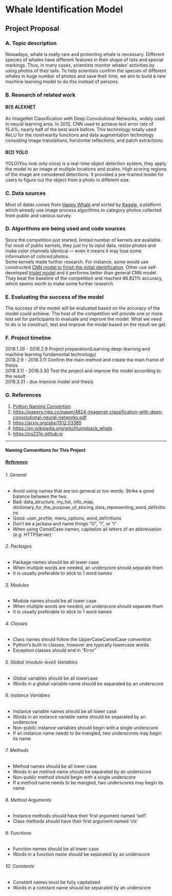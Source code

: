 # Whale Identification Model

## Project Proposal

### A. Topic description
Nowadays, whale is really rare and protecting whale is necessary. Different species of whales have different features in their shape of tails and special markings. Thus, in many cases, scientists monitor whales’ activities by using photos of their tails. To help scientists confirm the species of different whales in huge number of photos and save their time, we aim to build a new machine learning model to do this instead of persons.


### B. Research of related work
#### B(1)    ALEXNET
An ImageNet Classification with Deep Convolutional Networks, widely used in neural learning area. In 2012, CNN used to achieve test error rate of 15.4%, nearly half of the best work before. This technology totally used ReLU for the nonlinearity functions and data augmentation technology consisting image translations, horizontal reflections, and patch extractions.

#### B(2)    YOLO
YOLO(You look only once) is a real-time object detection system, they apply the model to an image at multiple locations and scales. High scoring regions of the image are considered detections. It provided a pre-trained model for users to figure out the object from a photo in different size.


### C. Data sources
Most of datas comes from [Happy Whale](https://happywhale.com) and sorted by [Kaggle](https://www.kaggle.com), a platform which already use image process algorithms to category photos collected from public and various survey.


### D. Algorithms are being used and code sources
Since the competition just started, limited number of kernels are available. For most of public kernels, they just try to input data, resize photos and make color channels identical — even it means it may lose some information of colored photos.<br />
Some kernels made further research. For instance, some would use constructed [CNN model to finish the initial identification](https://www.kaggle.com/sunnybeta322/what-am-i-whale-let-me-tell-you). Other use self-developed [triplet model](https://www.kaggle.com/CVxTz/beating-the-baseline-keras-lb-0-38) and it performs better than general CNN model. They beat the baseline of the competition and reached 46.821% accuracy, which seems worth to make some further research.<br />

### E. Evaluating the success of the model
The success of the model will be evaluated based on the accuracy of the model could achieve. The host of the competition will provide one or more test set for participants to evaluate and improve the model. What we need to do is to construct, test and improve the model based on the result we get.


### F. Project timeline
2018.1.26 - 2018.2.9 Project preparation(Learning deep-learning and machine learning fundamental technology)<br />
2018.2.9 - 2018.3.11 Confirm the main method and create the main frame of thesis<br />
2018.3.11 - 2018.3.30 Test the project and improve the model according to the result<br />
2018.3.31 - due  improve model and thesis<br />

### G. References
1. [Python Naming Convention](http://visualgit.readthedocs.io/en/latest/pages/naming_convention.html)
2. https://papers.nips.cc/paper/4824-imagenet-classification-with-deep-convolutional-neural-networks.pdf
3. https://arxiv.org/abs/1512.03385
4. https://en.wikipedia.org/wiki/Humpback_whale
5. https://cs231n.github.io

----

#### Naming Conventions for This Project
##### [Reference](http://visualgit.readthedocs.io/en/latest/pages/naming_convention.html)

###### 1. General
* Avoid using names that are too general or too wordy. Strike a good balance between the two.<br />
* Bad: data_structure, my_list, info_map, dictionary_for_the_purpose_of_storing_data_representing_word_definitions<br />
* Good: user_profile, menu_options, word_definitions<br />
* Don’t be a jackass and name things “O”, “l”, or “I”<br />
* When using CamelCase names, capitalize all letters of an abbreviation (e.g. HTTPServer)<br />

###### 2. Packages
* Package names should be all lower case<br />
* When multiple words are needed, an underscore should separate them<br />
* It is usually preferable to stick to 1 word names<br />

###### 3. Modules
* Module names should be all lower case<br />
* When multiple words are needed, an underscore should separate them<br />
* It is usually preferable to stick to 1 word names<br />

###### 4. Classes
* Class names should follow the UpperCaseCamelCase convention<br />
* Python’s built-in classes, however are typically lowercase words<br />
* Exception classes should end in “Error”<br />

###### 5. Global (module-level) Variables
* Global variables should be all lowercase<br />
* Words in a global variable name should be separated by an underscore<br />

###### 6. Instance Variables
* Instance variable names should be all lower case<br />
* Words in an instance variable name should be separated by an underscore<br />
* Non-public instance variables should begin with a single underscore<br />
* If an instance name needs to be mangled, two underscores may begin its name<br />

###### 7. Methods
* Method names should be all lower case<br />
* Words in an method name should be separated by an underscore<br />
* Non-public method should begin with a single underscore<br />
* If a method name needs to be mangled, two underscores may begin its name<br />

###### 8. Method Arguments
* Instance methods should have their first argument named ‘self’.<br />
* Class methods should have their first argument named ‘cls’<br />

###### 9. Functions
* Function names should be all lower case<br />
* Words in a function name should be separated by an underscore<br />

###### 10. Constants
* Constant names must be fully capitalized<br />
* Words in a constant name should be separated by an underscore<br />
